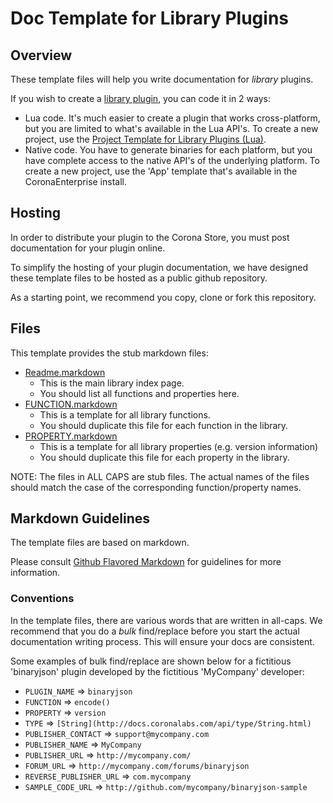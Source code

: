 # Doc Template for Library Plugins

## Overview

These template files will help you write documentation for _library_ plugins.

If you wish to create a [library plugin](http://docs.coronalabs.com/native/plugin/index.html#types-of-plugins), you can code it in 2 ways:

* Lua code. It's much easier to create a plugin that works cross-platform, but you are limited to what's available in the Lua API's. To create a new project, use the [Project Template for Library Plugins (Lua)](). 
* Native code. You have to generate binaries for each platform, but you have complete access to the native API's of the underlying platform. To create a new project, use the 'App' template that's available in the CoronaEnterprise install.


## Hosting

In order to distribute your plugin to the Corona Store, you must post documentation for your plugin online.

To simplify the hosting of your plugin documentation, we have designed these template files to be hosted as a public github repository.

As a starting point, we recommend you copy, clone or fork this repository.


## Files

This template provides the stub markdown files:

* [Readme.markdown](Readme.markdown)
	+ This is the main library index page.
	+ You should list all functions and properties here.
* [FUNCTION.markdown](FUNCTION.markdown)
	+ This is a template for all library functions.
	+ You should duplicate this file for each function in the library.
* [PROPERTY.markdown](PROPERTY.markdown)
	+ This is a template for all library properties (e.g. version information)
	+ You should duplicate this file for each property in the library.

NOTE: The files in ALL CAPS are stub files. The actual names of the files should match the case of the corresponding function/property names.


## Markdown Guidelines

The template files are based on markdown. 

Please consult [Github Flavored Markdown](https://help.github.com/articles/github-flavored-markdown/) for guidelines for more information.

### Conventions

In the template files, there are various words that are written in all-caps. We recommend that you do a *bulk* find/replace before you start the actual documentation writing process. This will ensure your docs are consistent.

Some examples of bulk find/replace are shown below for a fictitious 'binaryjson' plugin developed by the fictitious 'MyCompany' developer:

* `PLUGIN_NAME` => `binaryjson`
* `FUNCTION` => `encode()`
* `PROPERTY` => `version`
* `TYPE` => `[String](http://docs.coronalabs.com/api/type/String.html)`
* `PUBLISHER_CONTACT` => `support@mycompany.com`
* `PUBLISHER_NAME` => `MyCompany`
* `PUBLISHER_URL` => `http://mycompany.com/`
* `FORUM_URL` => `http://mycompany.com/forums/binaryjson`
* `REVERSE_PUBLISHER_URL` => `com.mycompany`
* `SAMPLE_CODE_URL` => `http://github.com/mycompany/binaryjson-sample`


